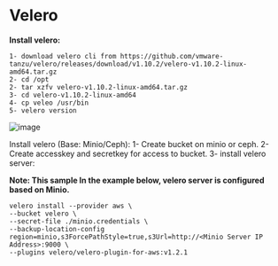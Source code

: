 # Velero
**Install velero:**
```
1- download velero cli from https://github.com/vmware-tanzu/velero/releases/download/v1.10.2/velero-v1.10.2-linux-amd64.tar.gz
2- cd /opt
2- tar xzfv velero-v1.10.2-linux-amd64.tar.gz
3- cd velero-v1.10.2-linux-amd64
4- cp veleo /usr/bin
5- velero version
```
![image](https://user-images.githubusercontent.com/16554389/225233147-e34c2974-f884-45fd-b023-38a48e70cc82.png)

Install velero (Base: Minio/Ceph):
1- Create bucket on minio or ceph.
2- Create accesskey and secretkey for access to bucket.
3- install velero server:

**Note: This sample In the example below, velero server is configured based on Minio.**

```
velero install --provider aws \
--bucket velero \
--secret-file ./minio.credentials \
--backup-location-config region=minio,s3ForcePathStyle=true,s3Url=http://<Minio Server IP Address>:9000 \
--plugins velero/velero-plugin-for-aws:v1.2.1

```
